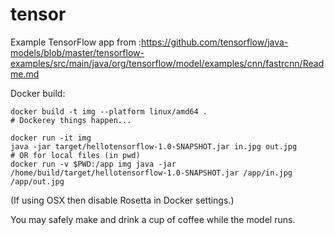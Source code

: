 # tensor
Example TensorFlow app from :https://github.com/tensorflow/java-models/blob/master/tensorflow-examples/src/main/java/org/tensorflow/model/examples/cnn/fastrcnn/Readme.md


Docker build:
```
docker build -t img --platform linux/amd64 .
# Dockerey things happen...

docker run -it img 
java -jar target/hellotensorflow-1.0-SNAPSHOT.jar in.jpg out.jpg
# OR for local files (in pwd)
docker run -v $PWD:/app img java -jar /home/build/target/hellotensorflow-1.0-SNAPSHOT.jar /app/in.jpg /app/out.jpg
```

(If using OSX then disable Rosetta in Docker settings.)

You may safely make and drink a cup of coffee while the model runs.
